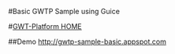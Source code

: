 #Basic GWTP Sample using Guice

#[GWT-Platform HOME](https://github.com/ArcBees/GWTP)

##Demo
http://gwtp-sample-basic.appspot.com

